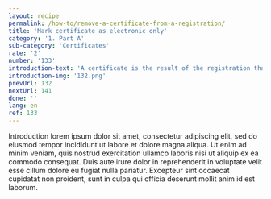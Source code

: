 ```yaml
---
layout: recipe
permalink: /how-to/remove-a-certificate-from-a-registration/
title: 'Mark certificate as electronic only'
category: '1. Part A'
sub-category: 'Certificates'
rate: '2'
number: '133'
introduction-text: 'A certificate is the result of the registration that the user applies to. Usually it is the document that the user picks at the moment of the withdrawal. It may happen that the certificate is only digital and thus, the user will not pick it at the Front Desk.'
introduction-img: '132.png'
prevUrl: 132
nextUrl: 141
done: ''
lang: en
ref: 133
---
```


Introduction lorem ipsum dolor sit amet, consectetur adipiscing elit, sed do eiusmod tempor incididunt ut labore et dolore magna aliqua. Ut enim ad minim veniam, quis nostrud exercitation ullamco laboris nisi ut aliquip ex ea commodo consequat. Duis aute irure dolor in reprehenderit in voluptate velit esse cillum dolore eu fugiat nulla pariatur. Excepteur sint occaecat cupidatat non proident, sunt in culpa qui officia deserunt mollit anim id est laborum.

